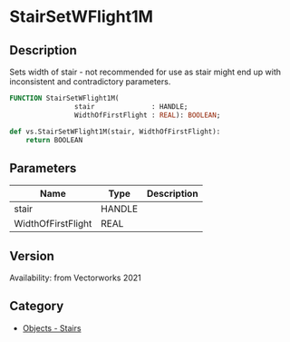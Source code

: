 # StairSetWFlight1M

## Description
Sets width of stair - not recommended for use as stair might end up with inconsistent and contradictory parameters.

```pascal
FUNCTION StairSetWFlight1M(
				stair              : HANDLE;
				WidthOfFirstFlight : REAL): BOOLEAN;
```

```python
def vs.StairSetWFlight1M(stair, WidthOfFirstFlight):
    return BOOLEAN
```

## Parameters
|Name|Type|Description|
|---|---|---|
|stair|HANDLE|   |
|WidthOfFirstFlight|REAL|   |

## Version
Availability: from Vectorworks 2021

## Category
* [Objects - Stairs](../Categories/Objects%20-%20Stairs.md)
